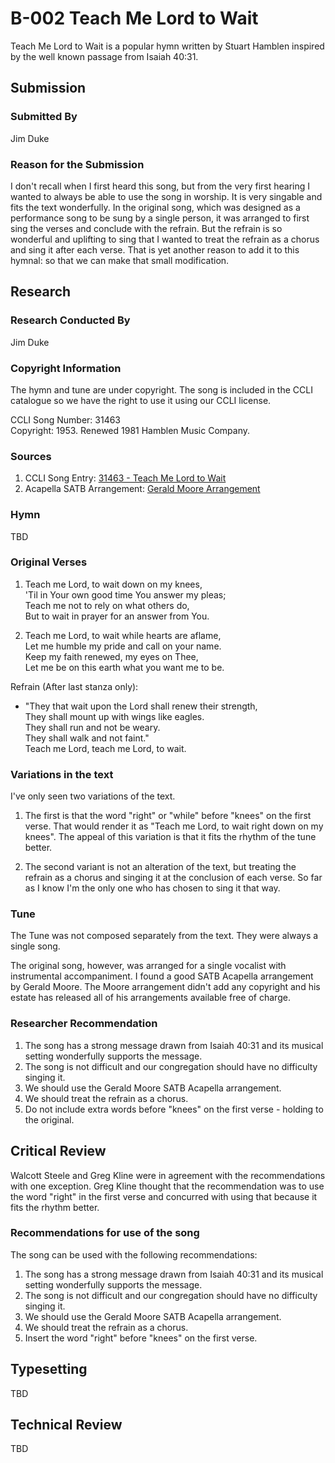 # B-002 Teach Me Lord to Wait
Teach Me Lord to Wait is a popular hymn written by Stuart Hamblen inspired by
the well known passage from Isaiah 40:31.

## Submission

### Submitted By

Jim Duke

### Reason for the Submission

I don't recall when I first heard this song, but from the very first hearing I wanted to always be able to use the song in worship.  It is very singable and fits the text wonderfully.  In the original song, which was designed as a performance song to be sung by a single person, it was arranged to first sing the verses and conclude with the refrain.  But the refrain is so wonderful and uplifting to sing that I wanted to treat the refrain as a chorus and sing it after each verse.  That is yet another reason to add it to this hymnal: so that we can make that small modification.

## Research

### Research Conducted By

Jim Duke

### Copyright Information

The hymn and tune are under copyright.  The song is included in the CCLI catalogue so we have the right to use it using our CCLI license.

CCLI Song Number: 31463  
Copyright: 1953. Renewed 1981 Hamblen Music Company.

### Sources

1. CCLI Song Entry: [31463 - Teach Me Lord to Wait](https://songselect.ccli.com/Songs/31463/teach-me-lord-to-wait)
2. Acapella SATB Arrangement: [Gerald Moore Arrangement](Sources/Gerald_Moore_Arrangement.pdf)

### Hymn

TBD

### Original Verses

1. Teach me Lord, to wait down on my knees,  
   'Til in Your own good time You answer my pleas;  
   Teach me not to rely on what others do,  
   But to wait in prayer for an answer from You.

2. Teach me Lord, to wait while hearts are aflame,  
   Let me humble my pride and call on your name.  
   Keep my faith renewed, my eyes on Thee,  
   Let me be on this earth what you want me to be.

Refrain (After last stanza only):  

* "They that wait upon the Lord shall renew their strength,  
  They shall mount up with wings like eagles.  
  They shall run and not be weary.  
  They shall walk and not faint."  
  Teach me Lord, teach me Lord, to wait.

### Variations in the text

I've only seen two variations of the text.

1. The first is that the word "right" or "while" before "knees" on the first verse.  That would render it as "Teach me Lord, to wait right down on my knees".  The appeal of this variation is that it fits the rhythm of the tune better.

2. The second variant is not an alteration of the text, but treating the refrain as a chorus and singing it at the conclusion of each verse.  So far as I know I'm the only one who has chosen to sing it that way.

### Tune

The Tune was not composed separately from the text.  They were always a single song.

The original song, however, was arranged for a single vocalist with instrumental accompaniment.  I found a good SATB Acapella arrangement by Gerald Moore.  The Moore arrangement didn't add any copyright and his estate has released all of his arrangements available free of charge.

### Researcher Recommendation

1. The song has a strong message drawn from Isaiah 40:31 and its musical setting wonderfully supports the message.
2. The song is not difficult and our congregation should have no difficulty singing it.
3. We should use the Gerald Moore SATB Acapella arrangement.
4. We should treat the refrain as a chorus.
5. Do not include extra words before "knees" on the first verse - holding to the original.

## Critical Review

Walcott Steele and Greg Kline were in agreement with the recommendations with one exception.  Greg Kline thought that the recommendation was to use the word "right" in the first verse and concurred with using that because it fits the rhythm better.

### Recommendations for use of the song

The song can be used with the following recommendations:

1. The song has a strong message drawn from Isaiah 40:31 and its musical setting wonderfully supports the message.
2. The song is not difficult and our congregation should have no difficulty singing it.
3. We should use the Gerald Moore SATB Acapella arrangement.
4. We should treat the refrain as a chorus.
5. Insert the word "right" before "knees" on the first verse.

## Typesetting

TBD

## Technical Review

TBD

